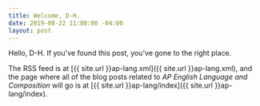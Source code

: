 ```yaml
---
title: Welcome, D-H.
date: 2019-08-22 11:00:00 -04:00
layout: post
---
```


Hello, D-H. If you've found this post, you've gone to the right place.

The RSS feed is at [{{ site.url }}ap-lang.xml]({{ site.url }}ap-lang.xml), and the page where all of the blog posts related to *AP English Language and Composition* will go is at [{{ site.url }}ap-lang/index]({{ site.url }}ap-lang/index).
